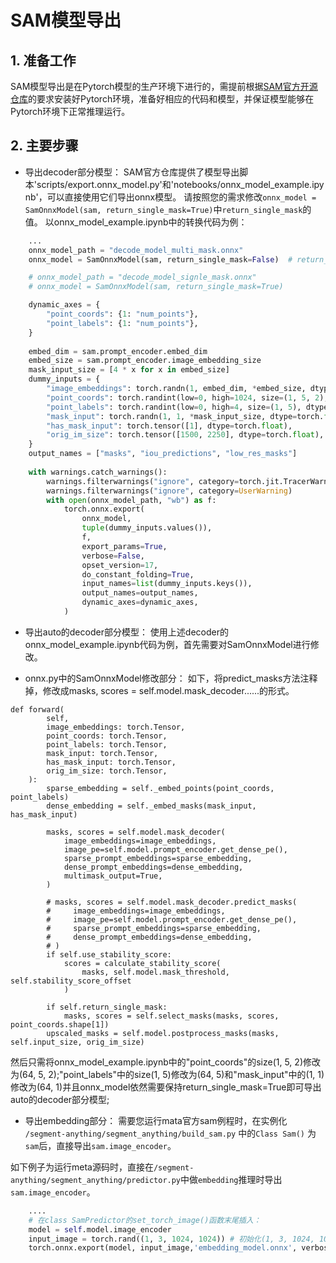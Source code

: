 # SAM模型导出
## 1. 准备工作
SAM模型导出是在Pytorch模型的生产环境下进行的，需提前根据[​SAM官方开源仓库](https://github.com/facebookresearch/segment-anything)的要求安装好Pytorch环境，准备好相应的代码和模型，并保证模型能够在Pytorch环境下正常推理运行。


## 2. 主要步骤

- 导出decoder部分模型：
SAM官方仓库提供了模型导出脚本'scripts/export.onnx_model.py'和'notebooks/onnx_model_example.ipynb'，可以直接使用它们导出onnx模型。
请按照您的需求修改`onnx_model = SamOnnxModel(sam, return_single_mask=True)`中`return_single_mask`的值。
以onnx_model_example.ipynb中的转换代码为例：

```python
    ...
    onnx_model_path = "decode_model_multi_mask.onnx"
    onnx_model = SamOnnxModel(sam, return_single_mask=False)  # return_single_mask=Flase时，将输出置信度前三的mask。return_single_mask=True时，将输出置信度最高的mask。

    # onnx_model_path = "decode_model_signle_mask.onnx"
    # onnx_model = SamOnnxModel(sam, return_single_mask=True) 

    dynamic_axes = {
        "point_coords": {1: "num_points"},
        "point_labels": {1: "num_points"},
    }
    
    embed_dim = sam.prompt_encoder.embed_dim
    embed_size = sam.prompt_encoder.image_embedding_size
    mask_input_size = [4 * x for x in embed_size]
    dummy_inputs = {
        "image_embeddings": torch.randn(1, embed_dim, *embed_size, dtype=torch.float),
        "point_coords": torch.randint(low=0, high=1024, size=(1, 5, 2), dtype=torch.float),
        "point_labels": torch.randint(low=0, high=4, size=(1, 5), dtype=torch.float),
        "mask_input": torch.randn(1, 1, *mask_input_size, dtype=torch.float),
        "has_mask_input": torch.tensor([1], dtype=torch.float),
        "orig_im_size": torch.tensor([1500, 2250], dtype=torch.float),
    }
    output_names = ["masks", "iou_predictions", "low_res_masks"]
    
    with warnings.catch_warnings():
        warnings.filterwarnings("ignore", category=torch.jit.TracerWarning)
        warnings.filterwarnings("ignore", category=UserWarning)
        with open(onnx_model_path, "wb") as f:
            torch.onnx.export(
                onnx_model,
                tuple(dummy_inputs.values()),
                f,
                export_params=True,
                verbose=False,
                opset_version=17,
                do_constant_folding=True,
                input_names=list(dummy_inputs.keys()),
                output_names=output_names,
                dynamic_axes=dynamic_axes,
            )    

```

- 导出auto的decoder部分模型：
使用上述decoder的onnx_model_example.ipynb代码为例，首先需要对SamOnnxModel进行修改。

- onnx.py中的SamOnnxModel修改部分：
如下，将predict_masks方法注释掉，修改成masks, scores = self.model.mask_decoder......的形式。
```
def forward(
        self,
        image_embeddings: torch.Tensor,
        point_coords: torch.Tensor,
        point_labels: torch.Tensor,
        mask_input: torch.Tensor,
        has_mask_input: torch.Tensor,
        orig_im_size: torch.Tensor,
    ):
        sparse_embedding = self._embed_points(point_coords, point_labels)
        dense_embedding = self._embed_masks(mask_input, has_mask_input)
        
        masks, scores = self.model.mask_decoder(
            image_embeddings=image_embeddings,
            image_pe=self.model.prompt_encoder.get_dense_pe(),
            sparse_prompt_embeddings=sparse_embedding,
            dense_prompt_embeddings=dense_embedding,
            multimask_output=True,
        )
        
        # masks, scores = self.model.mask_decoder.predict_masks(
        #     image_embeddings=image_embeddings,
        #     image_pe=self.model.prompt_encoder.get_dense_pe(),
        #     sparse_prompt_embeddings=sparse_embedding,
        #     dense_prompt_embeddings=dense_embedding,
        # )
        if self.use_stability_score:
            scores = calculate_stability_score(
                masks, self.model.mask_threshold, self.stability_score_offset
            )

        if self.return_single_mask:
            masks, scores = self.select_masks(masks, scores, point_coords.shape[1])
        upscaled_masks = self.model.postprocess_masks(masks, self.input_size, orig_im_size)

```
然后只需将onnx_model_example.ipynb中的"point_coords"的size(1, 5, 2)修改为(64, 5, 2);"point_labels"中的size(1, 5)修改为(64, 5)和"mask_input"中的(1, 1)修改为(64, 1)并且onnx_model依然需要保持return_single_mask=True即可导出auto的decoder部分模型;

- 导出embedding部分：
需要您运行mata官方sam例程时，在实例化 `/segment-anything/segment_anything/build_sam.py` 中的`Class Sam()` 为`sam`后，直接导出`sam.image_encoder`。

如下例子为运行meta源码时，直接在`/segment-anything/segment_anything/predictor.py`中做`embedding`推理时导出`sam.image_encoder`。

```python
    ....
    # 在class SamPredictor的set_torch_image()函数末尾插入：
    model = self.model.image_encoder 
    input_image = torch.rand((1, 3, 1024, 1024)) # 初始化(1, 3, 1024, 1024)的输入，也可以直接输入真实图片数据
    torch.onnx.export(model, input_image,'embedding_model.onnx', verbose=True, opset_version=12) # 导出onnx
```